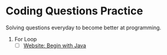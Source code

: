 # Coding Questions Practice

Solving questions everyday to become better at programming.

1. For Loop
    - [ ] [Website: Begin with Java](https://www.beginwithjava.com/java/loops/questions.html)
